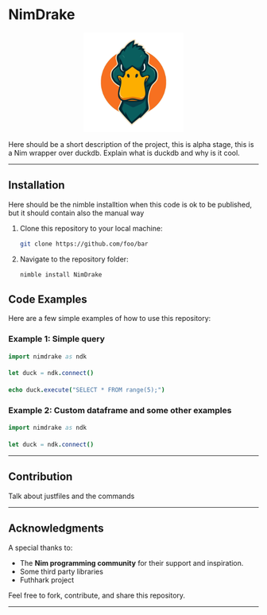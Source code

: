# NimDrake

<div style="text-align: center;">
  <img src="drake.svg" alt="NimDrake logo" style="width: 200px; height: auto;">
</div>

Here should be a short description of the project, this is alpha stage, this is a Nim wrapper over duckdb.
Explain what is duckdb and why is it cool.

---

## Installation

Here should be the nimble installtion when this code is ok to be published, but 
it should contain also the manual way

1. Clone this repository to your local machine:
   ```bash
   git clone https://github.com/foo/bar
   ```

2. Navigate to the repository folder:
   ```bash
   nimble install NimDrake
   ```

## Code Examples

Here are a few simple examples of how to use this repository:

### Example 1: Simple query
```nim
import nimdrake as ndk

let duck = ndk.connect()

echo duck.execute("SELECT * FROM range(5);")

```

### Example 2: Custom dataframe and some other examples
```nim
import nimdrake as ndk

let duck = ndk.connect()

```

---

## Contribution

Talk about justfiles and the commands

---

## Acknowledgments

A special thanks to:

- The **Nim programming community** for their support and inspiration.
- Some third party libraries
- Futhhark project

Feel free to fork, contribute, and share this repository. 

---
